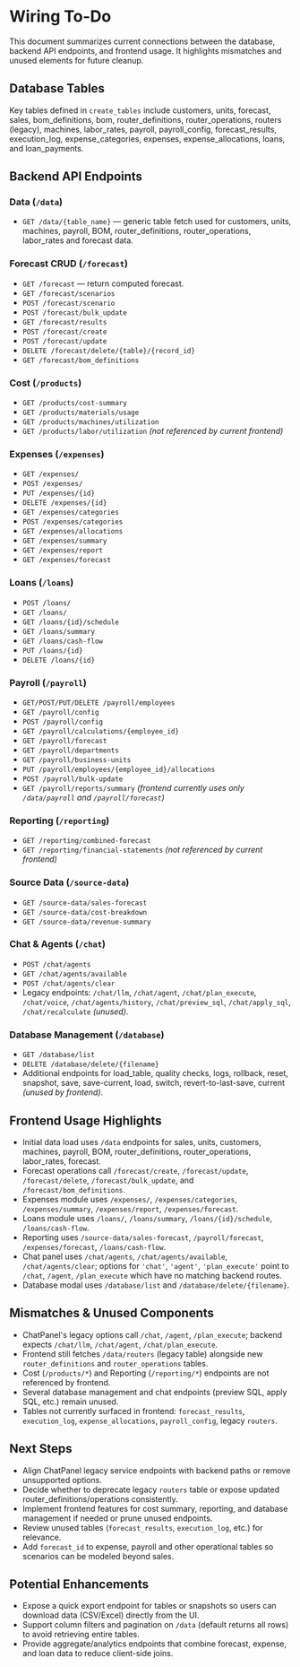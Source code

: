# Wiring To-Do

This document summarizes current connections between the database, backend API endpoints, and frontend usage. It highlights mismatches and unused elements for future cleanup.

## Database Tables
Key tables defined in `create_tables` include customers, units, forecast, sales, bom_definitions, bom, router_definitions, router_operations, routers (legacy), machines, labor_rates, payroll, payroll_config, forecast_results, execution_log, expense_categories, expenses, expense_allocations, loans, and loan_payments.

## Backend API Endpoints
### Data (`/data`)
- `GET /data/{table_name}` — generic table fetch used for customers, units, machines, payroll, BOM, router_definitions, router_operations, labor_rates and forecast data.

### Forecast CRUD (`/forecast`)
- `GET /forecast` — return computed forecast.
- `GET /forecast/scenarios`
- `POST /forecast/scenario`
- `POST /forecast/bulk_update`
- `GET /forecast/results`
- `POST /forecast/create`
- `POST /forecast/update`
- `DELETE /forecast/delete/{table}/{record_id}`
- `GET /forecast/bom_definitions`

### Cost (`/products`)
- `GET /products/cost-summary`
- `GET /products/materials/usage`
- `GET /products/machines/utilization`
- `GET /products/labor/utilization`
*(not referenced by current frontend)*

### Expenses (`/expenses`)
- `GET /expenses/`
- `POST /expenses/`
- `PUT /expenses/{id}`
- `DELETE /expenses/{id}`
- `GET /expenses/categories`
- `POST /expenses/categories`
- `GET /expenses/allocations`
- `GET /expenses/summary`
- `GET /expenses/report`
- `GET /expenses/forecast`

### Loans (`/loans`)
- `POST /loans/`
- `GET /loans/`
- `GET /loans/{id}/schedule`
- `GET /loans/summary`
- `GET /loans/cash-flow`
- `PUT /loans/{id}`
- `DELETE /loans/{id}`

### Payroll (`/payroll`)
- `GET/POST/PUT/DELETE /payroll/employees`
- `GET /payroll/config`
- `POST /payroll/config`
- `GET /payroll/calculations/{employee_id}`
- `GET /payroll/forecast`
- `GET /payroll/departments`
- `GET /payroll/business-units`
- `PUT /payroll/employees/{employee_id}/allocations`
- `POST /payroll/bulk-update`
- `GET /payroll/reports/summary`
*(frontend currently uses only `/data/payroll` and `/payroll/forecast`)*

### Reporting (`/reporting`)
- `GET /reporting/combined-forecast`
- `GET /reporting/financial-statements`
*(not referenced by current frontend)*

### Source Data (`/source-data`)
- `GET /source-data/sales-forecast`
- `GET /source-data/cost-breakdown`
- `GET /source-data/revenue-summary`

### Chat & Agents (`/chat`)
- `POST /chat/agents`
- `GET /chat/agents/available`
- `POST /chat/agents/clear`
- Legacy endpoints: `/chat/llm`, `/chat/agent`, `/chat/plan_execute`, `/chat/voice`, `/chat/agents/history`, `/chat/preview_sql`, `/chat/apply_sql`, `/chat/recalculate` *(unused)*.

### Database Management (`/database`)
- `GET /database/list`
- `DELETE /database/delete/{filename}`
- Additional endpoints for load_table, quality checks, logs, rollback, reset, snapshot, save, save-current, load, switch, revert-to-last-save, current *(unused by frontend)*.

## Frontend Usage Highlights
- Initial data load uses `/data` endpoints for sales, units, customers, machines, payroll, BOM, router_definitions, router_operations, labor_rates, forecast.
- Forecast operations call `/forecast/create`, `/forecast/update`, `/forecast/delete`, `/forecast/bulk_update`, and `/forecast/bom_definitions`.
- Expenses module uses `/expenses/`, `/expenses/categories`, `/expenses/summary`, `/expenses/report`, `/expenses/forecast`.
- Loans module uses `/loans/`, `/loans/summary`, `/loans/{id}/schedule`, `/loans/cash-flow`.
- Reporting uses `/source-data/sales-forecast`, `/payroll/forecast`, `/expenses/forecast`, `/loans/cash-flow`.
- Chat panel uses `/chat/agents`, `/chat/agents/available`, `/chat/agents/clear`; options for `'chat'`, `'agent'`, `'plan_execute'` point to `/chat`, `/agent`, `/plan_execute` which have no matching backend routes.
- Database modal uses `/database/list` and `/database/delete/{filename}`.

## Mismatches & Unused Components
- ChatPanel's legacy options call `/chat`, `/agent`, `/plan_execute`; backend expects `/chat/llm`, `/chat/agent`, `/chat/plan_execute`.
- Frontend still fetches `/data/routers` (legacy table) alongside new `router_definitions` and `router_operations` tables.
- Cost (`/products/*`) and Reporting (`/reporting/*`) endpoints are not referenced by frontend.
- Several database management and chat endpoints (preview SQL, apply SQL, etc.) remain unused.
- Tables not currently surfaced in frontend: `forecast_results`, `execution_log`, `expense_allocations`, `payroll_config`, legacy `routers`.

## Next Steps
- Align ChatPanel legacy service endpoints with backend paths or remove unsupported options.
- Decide whether to deprecate legacy `routers` table or expose updated router_definitions/operations consistently.
- Implement frontend features for cost summary, reporting, and database management if needed or prune unused endpoints.
- Review unused tables (`forecast_results`, `execution_log`, etc.) for relevance.
 - Add `forecast_id` to expense, payroll and other operational tables so scenarios can be modeled beyond sales.

## Potential Enhancements
- Expose a quick export endpoint for tables or snapshots so users can download data (CSV/Excel) directly from the UI.
 - Support column filters and pagination on `/data` (default returns all rows) to avoid retrieving entire tables.
- Provide aggregate/analytics endpoints that combine forecast, expense, and loan data to reduce client-side joins.

